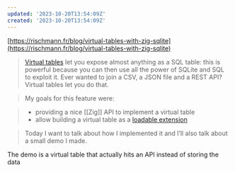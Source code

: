 ```yaml
---
updated: '2023-10-20T13:54:09Z'
created: '2023-10-20T13:54:09Z'
---
```

[https://rischmann.fr/blog/virtual-tables-with-zig-sqlite](https://rischmann.fr/blog/virtual-tables-with-zig-sqlite)

> [Virtual tables](https://sqlite.org/vtab.html) let you expose almost anything as a SQL table: this is powerful because you can then use all the power of SQLite and SQL to exploit it. Ever wanted to join a CSV, a JSON file and a REST API? Virtual tables let you do that.

> My goals for this feature were:

> -   providing a nice [[Zig]] API to implement a virtual table
> -   allow building a virtual table as a [loadable extension](https://sqlite.org/loadext.html)

> Today I want to talk about how I implemented it and I’ll also talk about a small demo I made.

The demo is a virtual table that actually hits an API instead of storing the data
